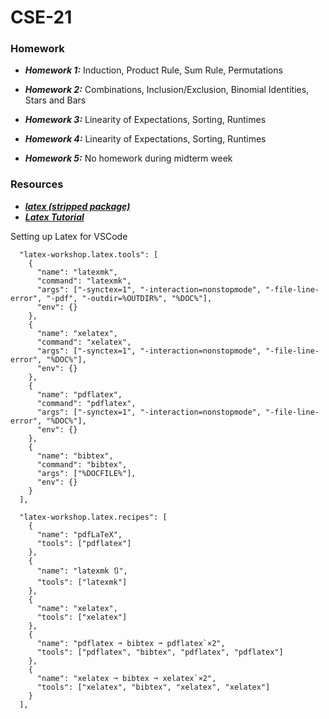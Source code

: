 # CSE-21

### **Homework**

- **_Homework 1:_** Induction, Product Rule, Sum Rule, Permutations

- **_Homework 2:_** Combinations, Inclusion/Exclusion, Binomial Identities, Stars and Bars

- **_Homework 3:_** Linearity of Expectations, Sorting, Runtimes

- **_Homework 4:_** Linearity of Expectations, Sorting, Runtimes

- **_Homework 5:_** No homework during midterm week

### **Resources**

- [**_latex (stripped package)_**](https://www.tug.org/mactex/morepackages.html)
- [**_Latex Tutorial_**](https://www.overleaf.com/learn/latex/Learn_LaTeX_in_30_minutes)

Setting up Latex for VSCode

```
  "latex-workshop.latex.tools": [
    {
      "name": "latexmk",
      "command": "latexmk",
      "args": ["-synctex=1", "-interaction=nonstopmode", "-file-line-error", "-pdf", "-outdir=%OUTDIR%", "%DOC%"],
      "env": {}
    },
    {
      "name": "xelatex",
      "command": "xelatex",
      "args": ["-synctex=1", "-interaction=nonstopmode", "-file-line-error", "%DOC%"],
      "env": {}
    },
    {
      "name": "pdflatex",
      "command": "pdflatex",
      "args": ["-synctex=1", "-interaction=nonstopmode", "-file-line-error", "%DOC%"],
      "env": {}
    },
    {
      "name": "bibtex",
      "command": "bibtex",
      "args": ["%DOCFILE%"],
      "env": {}
    }
  ],

  "latex-workshop.latex.recipes": [
    {
      "name": "pdfLaTeX",
      "tools": ["pdflatex"]
    },
    {
      "name": "latexmk 🔃",
      "tools": ["latexmk"]
    },
    {
      "name": "xelatex",
      "tools": ["xelatex"]
    },
    {
      "name": "pdflatex ➞ bibtex ➞ pdflatex`×2",
      "tools": ["pdflatex", "bibtex", "pdflatex", "pdflatex"]
    },
    {
      "name": "xelatex ➞ bibtex ➞ xelatex`×2",
      "tools": ["xelatex", "bibtex", "xelatex", "xelatex"]
    }
  ],
```
